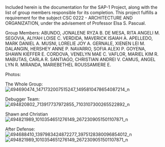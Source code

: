 Included herein is the documentation for the SAP-1 Project, along with the list of group members responsible for its completion. This project fulfills a requirement for the subject CSC 0222 - ARCHITECTURE AND ORGANIZATION, under the advisement of Professor Elsa S. Pascual.

Group Members:
ABUNDO, JONALENE RYZA B.
DE MESA, RITA ANGELI M.
SEGOVIA, ALIYAH LOISE C.
VERDIDA, MAVERICK ISAIAH A.
APELLEDO, MARK DANIEL A.
MUSNI, LORELIE JOY A.
GERNALE, XIENEN LEI M.
DALANGIN, HERSHEY ANNE P.
NAVARRO, SOFIA ALEXI P.
GOYENA, SHAWN KIEFFER E.
CORDOVA, VENELYN MAE C.
VAFLOR, MARIEL KIM R.
MABUTAS, CARLA R.
SANTIAGO, CHRISTIAN ANDREI V.
CAMUS, ANGEL LYN R.
MIRANDA, MARIEBETHEL ROUSSAMIERE E.

Photos:

The Whole Group:
![494690474_1471732007515247_1495810478654087214_n](https://github.com/user-attachments/assets/2dd4ea46-be03-4095-a1c4-28cd4b5adddd)

Debugger Team:
![494820802_713917737972855_7103107300265522892_n](https://github.com/user-attachments/assets/754923cf-09ae-461c-916b-23d83554e93a)

Shawn and Christian
![494821989_1010354651276149_2672309051501107871_n](https://github.com/user-attachments/assets/42d62785-26fe-4063-aa13-f40b6bb5395d)

After Defense:
![494688410_1397983424872277_3975128380096854012_n](https://github.com/user-attachments/assets/8dfc298e-db8e-498a-ace2-3860d2506236)
![494821989_1010354651276149_2672309051501107871_n](https://github.com/user-attachments/assets/2100faf3-5509-42a3-a4bb-4f525cb57bd4)
